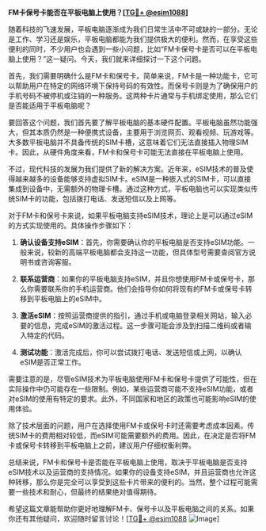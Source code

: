 **FM卡保号卡能否在平板电脑上使用？[[TG💪+ @esim1088](https://t.me/s/esim1088)]**

随着科技的飞速发展，平板电脑逐渐成为我们日常生活中不可或缺的一部分。无论是工作、学习还是娱乐，平板电脑都能为我们提供极大的便利。然而，在享受这些便利的同时，不少用户也会遇到一些小问题，比如“FM卡保号卡是否可以在平板电脑上使用？”这一疑问。今天，我们就来详细探讨一下这个问题。

首先，我们需要明确什么是FM卡和保号卡。简单来说，FM卡是一种功能卡，它可以帮助用户在特定的网络环境下保持号码的有效性。而保号卡则是为了确保用户的手机号码不被停机或注销的一种服务。这两种卡片通常与手机绑定使用，那么它们是否能适用于平板电脑呢？

要回答这个问题，我们首先要了解平板电脑的基本硬件配置。平板电脑虽然功能强大，但其本质仍然是一种便携式设备，主要用于浏览网页、观看视频、玩游戏等。大多数平板电脑并不具备传统的SIM卡槽，这意味着它们无法直接插入物理SIM卡。因此，从硬件角度来看，FM卡和保号卡可能无法直接在平板电脑上使用。

不过，现代科技的发展为我们提供了新的解决方案。近年来，eSIM技术的普及使得越来越多的设备能够支持虚拟SIM卡。eSIM是一种嵌入式的SIM卡，可以直接集成到设备中，无需额外的物理卡槽。通过这种方式，平板电脑也可以实现类似传统SIM卡的功能，包括拨打电话、发送短信以及上网等。

对于FM卡和保号卡来说，如果平板电脑支持eSIM技术，理论上是可以通过eSIM的方式实现使用的。具体操作步骤如下：

1. **确认设备支持eSIM**：首先，你需要确认你的平板电脑是否支持eSIM功能。一般来说，较新的高端平板电脑都会支持这一功能，但具体型号需要查阅官方说明书或咨询客服。

2. **联系运营商**：如果你的平板电脑支持eSIM，并且你想使用FM卡或保号卡，那么你需要联系你的手机运营商。他们会指导你如何将现有的FM卡或保号卡转移到平板电脑上的eSIM中。

3. **激活eSIM**：按照运营商提供的指引，通过手机或电脑登录相关网站，输入必要的信息，完成eSIM的激活过程。这一步骤可能会涉及到扫描二维码或者输入特定的代码。

4. **测试功能**：激活完成后，你可以尝试拨打电话、发送短信或上网，以确认eSIM是否正常工作。

需要注意的是，尽管eSIM技术为平板电脑使用FM卡和保号卡提供了可能性，但在实际操作中仍可能存在一些限制。例如，某些运营商可能不支持eSIM功能，或者对eSIM的使用有特定的要求。此外，不同国家和地区的政策也可能影响eSIM的使用体验。

除了技术层面的问题，用户在选择使用FM卡或保号卡时还需要考虑成本因素。传统SIM卡的费用相对较低，而eSIM可能需要额外的费用。因此，在决定是否将FM卡或保号卡转移到平板电脑上之前，建议用户仔细权衡利弊。

总结来说，FM卡和保号卡是否能在平板电脑上使用，取决于平板电脑是否支持eSIM技术以及运营商的支持情况。如果你的设备支持eSIM，并且运营商也允许这种转移，那么你是完全可以享受到这些卡片带来的便利的。当然，整个过程可能需要一些技术和耐心，但最终的结果绝对值得期待。

希望这篇文章能帮助你更好地理解FM卡、保号卡以及平板电脑之间的关系。如果你还有其他疑问，欢迎随时留言讨论！[[TG💪+ @esim1088](https://t.me/s/esim1088) ![Image](https://i.postimg.cc/4NQfJmqS/Snipaste-2025-05-13-00-14-12.png)]